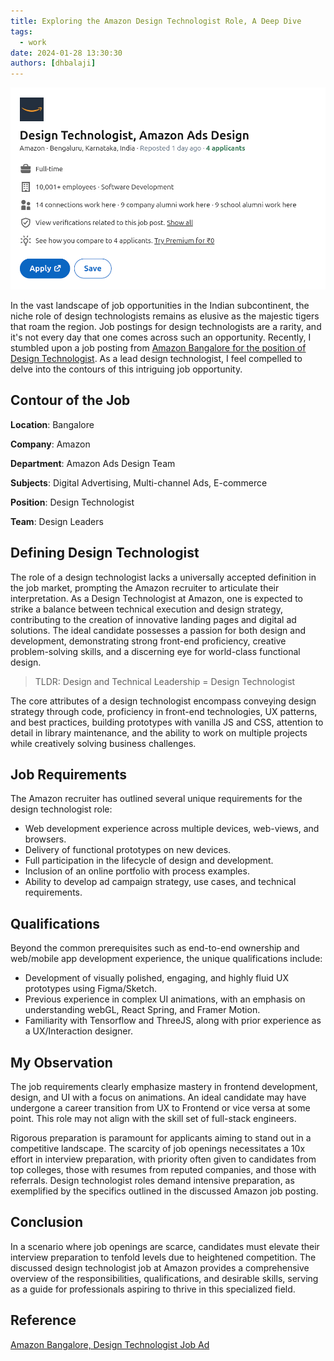 ```yaml
---
title: Exploring the Amazon Design Technologist Role, A Deep Dive
tags:
  - work
date: 2024-01-28 13:30:30
authors: [dhbalaji]
---
```


<head>
  <meta charSet="utf-8" />
  <meta property="og:title" content="Exploring the Design Technologist Role: A Deep Dive into Amazon's Job Posting" />
  <meta property="og:image" content="/img/2024/design-technologist-job-amazon.png" />
  <meta property="og:url" content="https://dhbalaji.dev/blog/2024/discussing-design-tech-job-from-amazon" />
  <meta property="og:description" content="Explore the rare opportunity of becoming a Design Technologist at Amazon Bangalore. Dive into the contours of the job, unique requirements, and qualifications. Learn valuable insights from a lead design technologist on how to stand out in this competitive landscape. Prepare for success in a scarce yet rewarding field. Read more about the job posting and its nuances. #DesignTechnologist #AmazonJobs #TechCareers #BangaloreOpportunity" />
  <meta property="og:type " content="article" />

  <meta name="twitter:title" content="Exploring the Design Technologist Role: A Deep Dive into Amazon's Job Posting" />
  <meta name="twitter:image" content="/img/2024/design-technologist-job-amazon.png" />
  <meta name="twitter:description" content="Explore the rare opportunity of becoming a Design Technologist at Amazon Bangalore. Dive into the contours of the job, unique requirements, and qualifications. Learn valuable insights from a lead design technologist on how to stand out in this competitive landscape. Prepare for success in a scarce yet rewarding field. Read more about the job posting and its nuances. #DesignTechnologist #AmazonJobs #TechCareers #BangaloreOpportunity" />
</head>

![](../assets/2024/design-technologist-job-amazon.png)

In the vast landscape of job opportunities in the Indian subcontinent, the niche role of design technologists remains as elusive as the majestic tigers that roam the region. Job postings for design technologists are a rarity, and it's not every day that one comes across such an opportunity. Recently, I stumbled upon a job posting from [Amazon Bangalore for the position of Design Technologist](https://www.linkedin.com/jobs/view/3812056674/?alternateChannel=search&refId=Dz%2BIExfUI9357n%2BKI2VWsA%3D%3D&trackingId=lY7zJQJjL%2Bd6EeIWSGrk8Q%3D%3D). As a lead design technologist, I feel compelled to delve into the contours of this intriguing job opportunity.

## Contour of the Job

**Location**: Bangalore

**Company**: Amazon

**Department**: Amazon Ads Design Team

**Subjects**: Digital Advertising, Multi-channel Ads, E-commerce

**Position**: Design Technologist

**Team**: Design Leaders

## Defining Design Technologist

The role of a design technologist lacks a universally accepted definition in the job market, prompting the Amazon recruiter to articulate their interpretation. As a Design Technologist at Amazon, one is expected to strike a balance between technical execution and design strategy, contributing to the creation of innovative landing pages and digital ad solutions. The ideal candidate possesses a passion for both design and development, demonstrating strong front-end proficiency, creative problem-solving skills, and a discerning eye for world-class functional design.

> TLDR: Design and Technical Leadership = Design Technologist

The core attributes of a design technologist encompass conveying design strategy through code, proficiency in front-end technologies, UX patterns, and best practices, building prototypes with vanilla JS and CSS, attention to detail in library maintenance, and the ability to work on multiple projects while creatively solving business challenges.

## Job Requirements

The Amazon recruiter has outlined several unique requirements for the design technologist role:

- Web development experience across multiple devices, web-views, and browsers.
- Delivery of functional prototypes on new devices.
- Full participation in the lifecycle of design and development.
- Inclusion of an online portfolio with process examples.
- Ability to develop ad campaign strategy, use cases, and technical requirements.

## Qualifications

Beyond the common prerequisites such as end-to-end ownership and web/mobile app development experience, the unique qualifications include:

- Development of visually polished, engaging, and highly fluid UX prototypes using Figma/Sketch.
- Previous experience in complex UI animations, with an emphasis on understanding webGL, React Spring, and Framer Motion.
- Familiarity with Tensorflow and ThreeJS, along with prior experience as a UX/Interaction designer.

## My Observation

The job requirements clearly emphasize mastery in frontend development, design, and UI with a focus on animations. An ideal candidate may have undergone a career transition from UX to Frontend or vice versa at some point. This role may not align with the skill set of full-stack engineers.

Rigorous preparation is paramount for applicants aiming to stand out in a competitive landscape. The scarcity of job openings necessitates a 10x effort in interview preparation, with priority often given to candidates from top colleges, those with resumes from reputed companies, and those with referrals. Design technologist roles demand intensive preparation, as exemplified by the specifics outlined in the discussed Amazon job posting.

## Conclusion

In a scenario where job openings are scarce, candidates must elevate their interview preparation to tenfold levels due to heightened competition. The discussed design technologist job at Amazon provides a comprehensive overview of the responsibilities, qualifications, and desirable skills, serving as a guide for professionals aspiring to thrive in this specialized field.

## Reference

[Amazon Bangalore, Design Technologist Job Ad](https://www.linkedin.com/jobs/view/3812056674/?alternateChannel=search&refId=Dz%2BIExfUI9357n%2BKI2VWsA%3D%3D&trackingId=lY7zJQJjL%2Bd6EeIWSGrk8Q%3D%3D)
